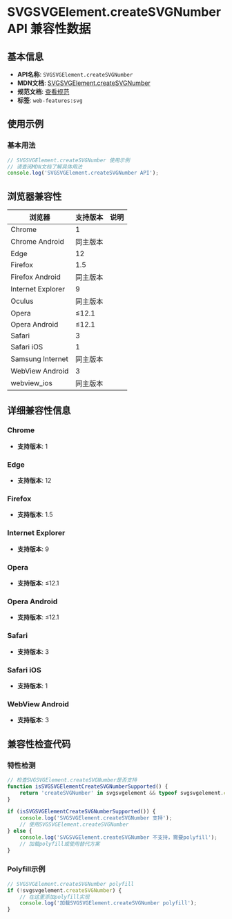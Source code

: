 # SVGSVGElement.createSVGNumber API 兼容性数据

## 基本信息

- **API名称**: `SVGSVGElement.createSVGNumber`
- **MDN文档**: [SVGSVGElement.createSVGNumber](https://developer.mozilla.org/docs/Web/API/SVGSVGElement/createSVGNumber)
- **规范文档**: [查看规范](https://svgwg.org/svg2-draft/struct.html#__svg__SVGSVGElement__createSVGNumber)
- **标签**: `web-features:svg`

## 使用示例

### 基本用法

```javascript
// SVGSVGElement.createSVGNumber 使用示例
// 请查阅MDN文档了解具体用法
console.log('SVGSVGElement.createSVGNumber API');
```

## 浏览器兼容性

| 浏览器 | 支持版本 | 说明 |
|--------|----------|------|
| Chrome | 1 |  |
| Chrome Android | 同主版本 |  |
| Edge | 12 |  |
| Firefox | 1.5 |  |
| Firefox Android | 同主版本 |  |
| Internet Explorer | 9 |  |
| Oculus | 同主版本 |  |
| Opera | ≤12.1 |  |
| Opera Android | ≤12.1 |  |
| Safari | 3 |  |
| Safari iOS | 1 |  |
| Samsung Internet | 同主版本 |  |
| WebView Android | 3 |  |
| webview_ios | 同主版本 |  |

## 详细兼容性信息

### Chrome

- **支持版本**: 1

### Edge

- **支持版本**: 12

### Firefox

- **支持版本**: 1.5

### Internet Explorer

- **支持版本**: 9

### Opera

- **支持版本**: ≤12.1

### Opera Android

- **支持版本**: ≤12.1

### Safari

- **支持版本**: 3

### Safari iOS

- **支持版本**: 1

### WebView Android

- **支持版本**: 3

## 兼容性检查代码

### 特性检测

```javascript
// 检查SVGSVGElement.createSVGNumber是否支持
function isSVGSVGElementCreateSVGNumberSupported() {
    return 'createSVGNumber' in svgsvgelement && typeof svgsvgelement.createSVGNumber === 'function';
}

if (isSVGSVGElementCreateSVGNumberSupported()) {
    console.log('SVGSVGElement.createSVGNumber 支持');
    // 使用SVGSVGElement.createSVGNumber
} else {
    console.log('SVGSVGElement.createSVGNumber 不支持，需要polyfill');
    // 加载polyfill或使用替代方案
}
```

### Polyfill示例

```javascript
// SVGSVGElement.createSVGNumber polyfill
if (!svgsvgelement.createSVGNumber) {
    // 在这里添加polyfill实现
    console.log('加载SVGSVGElement.createSVGNumber polyfill');
}
```

